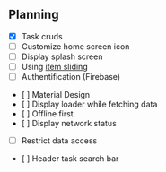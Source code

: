 ## Planning

- [x] Task cruds
- [ ] Customize home screen icon
- [ ] Display splash screen
- [ ] Using [item sliding](https://ionicframework.com/docs/api/item-sliding)
- [ ] Authentification (Firebase)
- [ ] Material Design
- [ ] Display loader while fetching data
- [ ] Offline first
- [ ] Display network status
- [ ] Restrict data access
- [ ] Header task search bar
